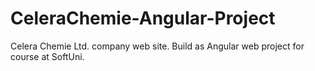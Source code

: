 # CeleraChemie-Angular-Project
Celera Chemie Ltd. company web site. Build as Angular web project for course at SoftUni.
